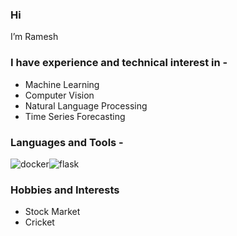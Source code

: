 ### Hi 


I’m Ramesh

### I have experience and technical interest in -
- Machine Learning
- Computer Vision
- Natural Language Processing
- Time Series Forecasting


### Languages and Tools -
![docker](https://www.docker.com/sites/default/files/d8/styles/large/public/2019-11/docker-app.png?itok=slUFBv17)![flask](https://flask.palletsprojects.com/en/2.0.x/_images/flask-logo.png)


### Hobbies and Interests
- Stock Market
- Cricket

<!---
RameshK-1511/RameshK-1511 is a ✨ special ✨ repository because its `README.md` (this file) appears on your GitHub profile.
You can click the Preview link to take a look at your changes.
--->
